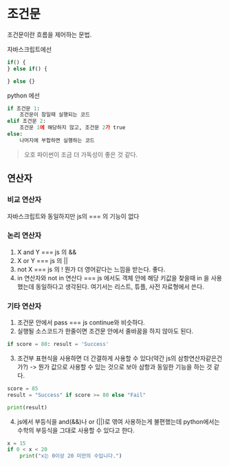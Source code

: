 # 조건문
조건문이란 흐름을 제어하는 문법.

자바스크립트에선
```js
if() {
} else if() {

} else {}
```

python 에선
```python
if 조건문 1:
	조건문이 참일때 실행되는 코드
elif 조건문 2:
	조건문 1에 해당하지 않고, 조건문 2가 true
else:
	나머지에 부합하면 실행하는 코드
```

> 오호 파이썬이 조금 더 가독성이 좋은 것 같다. 

## 연산자
### 비교 연산자
자바스크립트와 동일하지만 js의 === 의 기능이 없다

### 논리 연산자
1. X and Y  === js 의 &&
2. X or Y === js 의 ||
3. not X === js 의 !
뭔가 더 영어같다는 느낌을 받는다. 좋다.
4. in 연산자와 not in 연산다 === js 에서도 객체 안에 해당 키값을 찾을때 in 을 사용했는데 동일하다고 생각된다. 여기서는 리스트, 튜플, 사전 자료형에서 쓴다.

### 기타 연산자
1. 조건문 안에서 pass  === js continue와 비슷하다. 
2. 실행될 소스코드가 한줄이면 조건문 안에서 줄바꿈을 하지 않아도 된다.
```python
if score = 80: result = 'Success'
```

3. 조건부 표현식을 사용하면 더 간결하게 사용할 수 있다(약간 js의 삼항연산자같은건가?)
-> 뭔가 값으로 사용할 수 있는 것으로 보아 삼항과 동일한 기능을 하는 것 같다. 
```python
score = 85
result = "Success" if score >= 80 else "Fail"

print(result)
```
4. js에서 부등식을 and(&&)나 or (||)로 엮여 사용하는게 불편했는데 python에서는 수학의 부등식을 그대로 사용할 수 있다고 한다.
```python
x = 15
if 0 < x < 20
	print("x는 0이상 20 미만의 수입니다.")
```
